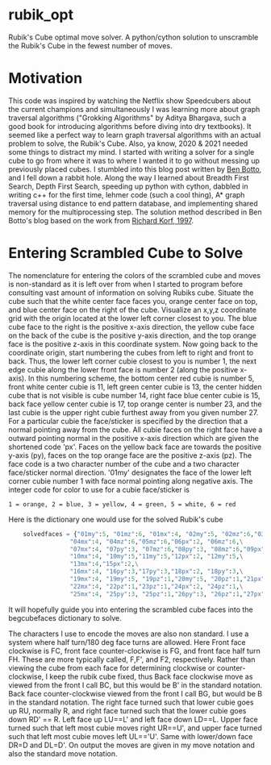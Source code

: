 # rubik_opt
Rubik's Cube optimal move solver. A python/cython solution to unscramble the Rubik's Cube in the fewest number of moves.

# Motivation
This code was inspired by watching the Netflix show Speedcubers about the current champions and simultaneously I was learning more about graph traversal algorithms ("Grokking Algorithms" by Aditya Bhargava, such a good book for introducing algorithms before diving into dry textbooks). It seemed like a perfect way to learn graph traversal algorithms with an actual problem to solve, the Rubik's Cube. Also, ya know, 2020 & 2021 needed some things to distract my mind. I started with writing a solver for a single cube to go from where it was to where I wanted it to go without messing up previously placed cubes. I stumbled into this blog post written by [Ben Botto](https://medium.com/@benjamin.botto/implementing-an-optimal-rubiks-cube-solver-using-korf-s-algorithm-bf750b332cf9 "Optimal Rubik's Cube Solving"), and I fell down a rabbit hole. Along the way I learned about Breadth First Search, Depth First Search, speeding up python with cython, dabbled in writing c++ for the first time, lehmer code (such a cool thing), A* graph traversal using distance to end pattern database, and implementing shared memory for the multiprocessing step. The solution method described in Ben Botto's blog based on the work from [Richard Korf, 1997](https://www.cs.princeton.edu/courses/archive/fall06/cos402/papers/korfrubik.pdf).

# Entering Scrambled Cube to Solve
The nomenclature for entering the colors of the scrambled cube and moves is non-standard as it is left over from when I started to program before consulting vast amount of information on solving Rubiks cube. Situate the cube such that the white center face faces you, orange center face on top, and blue center face on the right of the cube. Visualize an x,y,z coordinate grid with the origin located at the lower left corner closest to you. The blue cube face to the right is the positive x-axis direction, the yellow cube face on the back of the cube is the positive y-axis direction, and the top orange face is the positive z-axis in this coordinate system. Now going back to the coordinate origin, start numbering the cubes from left to right and front to back. Thus, the lower left corner cubie closest to you is number 1, the next edge cubie along the lower front face is number 2 (along the positive x-axis). In this numbering scheme, the bottom center red cubie is number 5, front white center cubie is 11, left green center cubie is 13, the center hidden cube that is not visible is cube number 14, right face blue center cubie is 15, back face yellow center cubie is 17, top orange center is number 23, and the last cubie is the upper right cubie furthest away from you given number 27. For a particular cubie the face/sticker is specified by the direction that a normal pointing away from the cube. All cubie faces on the right face have a outward pointing normal in the positive x-axis direction which are given the shortened code 'px'. Faces on the yellow back face are towards the positive y-axis (py), faces on the top orange face are the positive z-axis (pz). The face code is a two character number of the cube and a two character face/sticker normal direction. '01my' designates the face of the lower left corner cubie number 1 with face normal pointing along negative axis. The integer code for color to use for a cubie face/sticker is 
```
1 = orange, 2 = blue, 3 = yellow, 4 = green, 5 = white, 6 = red
```
Here is the dictionary one would use for the solved Rubik's cube
```python
    solvedfaces = {"01my":5, "01mz":6, "01mx":4, "02my":5, "02mz":6,"03my":5, "03px":2, "03mz":6,\
                 "04mx":4, "04mz":6,"05mz":6,"06px":2, "06mz":6,\
                 "07mx":4, "07py":3, "07mz":6,"08py":3, "08mz":6,"09px":2, "09py":3, "09mz":6,\
                 "10mx":4, "10my":5,"11my":5,"12px":2, "12my":5,\
                 "13mx":4,"15px":2,\
                 "16mx":4, "16py":3,"17py":3,"18px":2, "18py":3,\
                 "19mx":4, "19my":5, "19pz":1,"20my":5, "20pz":1,"21px":2, "21my":5, "21pz":1,\
                 "22mx":4, "22pz":1,"23pz":1,"24px":2, "24pz":1,\
                 "25mx":4, "25py":3, "25pz":1,"26py":3, "26pz":1,"27px":2, "27py":3, "27pz":1}
```
It will hopefully guide you into entering the scrambled cube faces into the begcubefaces dictionary to solve.

The characters I use to encode the moves are also non standard. I use a system where half turn/180 deg face turns are allowed. Here 
Front face clockwise is FC, front face counter-clockwise is FG, and front face half turn FH. These are more typically called, F,F', and F2, respectively. Rather than viewing the cube from each face for determining clockwise or counter-clockwise, I keep the rubik cube fixed, thus Back face clockwise move as viewed from the front I call BC, but this would be B' in the standard notation.  Back face counter-clockwise viewed from the front I call BG, but would be B in the standard notation. The right face turned such that lower cubie goes up RU, normally R, and right face turned such that the lower cubie goes down RD' == R. Left face up LU==L' and left face down LD==L. Upper face turned such that left most cubie moves right UR==U', and upper face turned such that left most cubie moves left UL=='U'. Same with lower/down face DR=D and DL=D'. On output the moves are given in my move notation and also the standard move notation.
